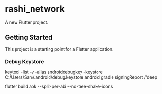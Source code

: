 # rashi_network

A new Flutter project.

## Getting Started

This project is a starting point for a Flutter application.


### Debug Keystore
keytool -list -v -alias androiddebugkey -keystore C:/Users/Sam/.android/debug.keystore android
gradle signingReport //deep

flutter build apk --split-per-abi --no-tree-shake-icons
 
